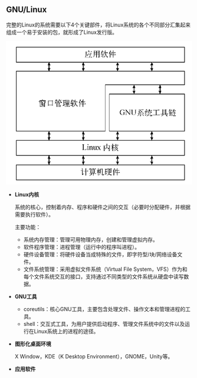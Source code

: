 ## GNU/Linux

完整的Linux的系统需要以下4个关键部件，将Linux系统的各个不同部分汇集起来组成一个易于安装的包，就形成了Linux发行版。

![linux](../images/linux.png)

- **Linux内核**

  系统的核心，控制着内存、程序和硬件之间的交互（必要时分配硬件，并根据需要执行软件）。

  主要功能：

  - 系统内存管理：管理可用物理内存，创建和管理虚拟内存。
  - 软件程序管理：进程管理（运行中的程序叫进程）。
  - 硬件设备管理：将硬件设备当成特殊的文件，即字符型/块/网络设备文件。
  - 文件系统管理：采用虚拟文件系统（Virtual File System，VFS）作为和每个文件系统交互的接口，支持通过不同类型的文件系统从硬盘中读写数据。

- **GNU工具**

  - coreutils：核心GNU工具，主要包含处理文件、操作文本和管理进程的工具。
  - shell：交互式工具，为用户提供启动程序、管理文件系统中的文件以及运行在Linux系统上的进程的途径。

- **图形化桌面环境**

  X Window，KDE（K Desktop Environment），GNOME，Unity等。

- **应用软件**



